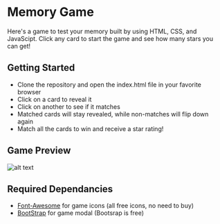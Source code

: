 # Memory Game

Here's a game to test your memory built by using HTML, CSS, and JavaScipt. Click any card to start the game and see how many stars you can get!

## Getting Started

- Clone the repository and open the index.html file in your favorite browser
- Click on a card to reveal it
- Click on another to see if it matches
- Matched cards will stay revealed, while non-matches will flip down again
- Match all the cards to win and receive a star rating!

## Game Preview

![alt text](https://raw.githubusercontent.com/mattlouie/FEND-Memory-Game/img/GameBoard.png "Memory Game preview")

## Required Dependancies

* [Font-Awesome](https://fontawesome.com/) for game icons (all free icons, no need to buy)
* [BootStrap](https://getbootstrap.com/) for game modal (Bootsrap is free)

